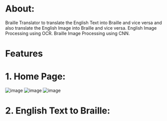 # About:
Braille Translator to translate the English Text into Braille and vice versa and also translate the English Image into Braille and vice versa.
English Image Processing using OCR.
Braille Image Processing using CNN.

# Features
# 1. Home Page:
![image](https://github.com/PandeyShreya/Braille-Translator/assets/97798682/00a14aeb-6bd2-47b4-86df-5c7ca172ef6c)
![image](https://github.com/PandeyShreya/Braille-Translator/assets/97798682/6c80deae-002d-4769-8173-f1b86613ffc8)
![image](https://github.com/PandeyShreya/Braille-Translator/assets/97798682/1b5c4101-da00-49cf-bd60-79be05bf9ac6)

# 2. English Text to Braille:
